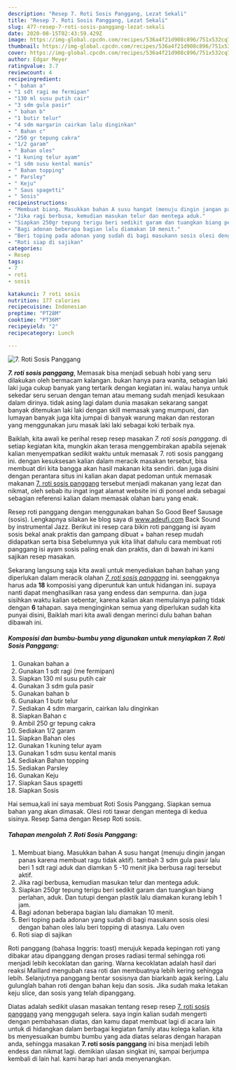 ```yaml
---
description: "Resep 7. Roti Sosis Panggang, Lezat Sekali"
title: "Resep 7. Roti Sosis Panggang, Lezat Sekali"
slug: 477-resep-7-roti-sosis-panggang-lezat-sekali
date: 2020-08-15T02:43:59.429Z
image: https://img-global.cpcdn.com/recipes/536a4f21d908c896/751x532cq70/7-roti-sosis-panggang-foto-resep-utama.jpg
thumbnail: https://img-global.cpcdn.com/recipes/536a4f21d908c896/751x532cq70/7-roti-sosis-panggang-foto-resep-utama.jpg
cover: https://img-global.cpcdn.com/recipes/536a4f21d908c896/751x532cq70/7-roti-sosis-panggang-foto-resep-utama.jpg
author: Edgar Meyer
ratingvalue: 3.7
reviewcount: 4
recipeingredient:
- " bahan a"
- "1 sdt ragi me fermipan"
- "130 ml susu putih cair"
- "3 sdm gula pasir"
- " bahan b"
- "1 butir telur"
- "4 sdm margarin cairkan lalu dinginkan"
- " Bahan c"
- "250 gr tepung cakra"
- "1/2 garam"
- " Bahan oles"
- "1 kuning telur ayam"
- "1 sdm susu kental manis"
- " Bahan topping"
- " Parsley"
- " Keju"
- " Saus spagetti"
- " Sosis"
recipeinstructions:
- "Membuat biang. Masukkan bahan A susu hangat (menuju dingin jangan panas karena membuat ragu tidak aktif). tambah 3 sdm gula pasir lalu beri 1 sdt ragi aduk dan diamkan 5 -10 menit jika berbusa ragi tersebut aktif."
- "Jika ragi berbusa, kemudian masukan telur dan mentega aduk."
- "Siapkan 250gr tepung terigu beri sedikit garam dan tuangkan biang perlahan, aduk. Dan tutupi dengan plastik lalu diamakan kurang lebih 1 jam."
- "Bagi adonan beberapa bagian lalu diamakan 10 menit."
- "Beri toping pada adonan yang sudah di bagi masukann sosis olesi dengan bahan oles lalu beri topping di atasnya. Lalu oven"
- "Roti siap di sajikan"
categories:
- Resep
tags:
- 7
- roti
- sosis

katakunci: 7 roti sosis 
nutrition: 177 calories
recipecuisine: Indonesian
preptime: "PT28M"
cooktime: "PT36M"
recipeyield: "2"
recipecategory: Lunch

---
```



![7. Roti Sosis Panggang](https://img-global.cpcdn.com/recipes/536a4f21d908c896/751x532cq70/7-roti-sosis-panggang-foto-resep-utama.jpg)

<b><i>7. roti sosis panggang</i></b>, Memasak bisa menjadi sebuah hobi yang seru dilakukan oleh bermacam kalangan. bukan hanya para wanita, sebagian laki laki juga cukup banyak yang tertarik dengan kegiatan ini. walau hanya untuk sekedar seru seruan dengan teman atau memang sudah menjadi kesukaan dalam dirinya. tidak asing lagi dalam dunia masakan sekarang sangat banyak ditemukan laki laki dengan skill memasak yang mumpuni, dan lumayan banyak juga kita jumpai di banyak warung makan dan restoran yang menggunakan juru masak laki laki sebagai koki terbaik nya.

Baiklah, kita awali ke perihal resep resep masakan <i>7. roti sosis panggang</i>. di setiap kegiatan kita, mungkin akan terasa menggembirakan apabila sejenak kalian menyempatkan sedikit waktu untuk memasak 7. roti sosis panggang ini. dengan kesuksesan kalian dalam meracik masakan tersebut, bisa membuat diri kita bangga akan hasil makanan kita sendiri. dan juga disini dengan perantara situs ini kalian akan dapat pedoman untuk memasak makanan <u>7. roti sosis panggang</u> tersebut menjadi makanan yang lezat dan nikmat, oleh sebab itu ingat ingat alamat website ini di ponsel anda sebagai sebagian referensi kalian dalam memasak olahan baru yang enak.

Resep roti panggang dengan menggunakan bahan So Good Beef Sausage (sosis). Lengkapnya silakan ke blog saya di www.adeufi.com Back Sound by instrumental Jazz. Berikut ini resep cara bikin roti panggang isi ayam sosis bekal anak praktis dan gampang dibuat + bahan resep mudah didapatkan serta bisa Sebelumnya yuk kita lihat dahulu cara membuat roti panggang isi ayam sosis paling enak dan praktis, dan di bawah ini kami sajikan resep masakan.


Sekarang langsung saja kita awali untuk menyediakan bahan bahan yang diperlukan dalam meracik olahan <u><i>7. roti sosis panggang</i></u> ini. seenggaknya harus ada <b>18</b> komposisi yang diperuntuk kan untuk hidangan ini. supaya nanti dapat menghasilkan rasa yang endess dan sempurna. dan juga sisihkan waktu kalian sebentar, karena kalian akan memulainya paling tidak dengan <b>6</b> tahapan. saya menginginkan semua yang diperlukan sudah kita punyai disini, Baiklah mari kita awali dengan merinci dulu bahan bahan dibawah ini.

<!--inarticleads1-->

##### Komposisi dan bumbu-bumbu yang digunakan untuk menyiapkan 7. Roti Sosis Panggang:

1. Gunakan  bahan a
1. Gunakan 1 sdt ragi (me fermipan)
1. Siapkan 130 ml susu putih cair
1. Gunakan 3 sdm gula pasir
1. Gunakan  bahan b
1. Gunakan 1 butir telur
1. Sediakan 4 sdm margarin, cairkan lalu dinginkan
1. Siapkan  Bahan c
1. Ambil 250 gr tepung cakra
1. Sediakan 1/2 garam
1. Siapkan  Bahan oles
1. Gunakan 1 kuning telur ayam
1. Gunakan 1 sdm susu kental manis
1. Sediakan  Bahan topping
1. Sediakan  Parsley
1. Gunakan  Keju
1. Siapkan  Saus spagetti
1. Siapkan  Sosis


Hai semua,kali ini saya membuat Roti Sosis Panggang. Siapkan semua bahan yang akan dimasak. Olesi roti tawar dengan mentega di kedua sisinya. Resep Sama dengan Resep Roti sosis. 

<!--inarticleads2-->

##### Tahapan mengolah 7. Roti Sosis Panggang:

1. Membuat biang. Masukkan bahan A susu hangat (menuju dingin jangan panas karena membuat ragu tidak aktif). tambah 3 sdm gula pasir lalu beri 1 sdt ragi aduk dan diamkan 5 -10 menit jika berbusa ragi tersebut aktif.
1. Jika ragi berbusa, kemudian masukan telur dan mentega aduk.
1. Siapkan 250gr tepung terigu beri sedikit garam dan tuangkan biang perlahan, aduk. Dan tutupi dengan plastik lalu diamakan kurang lebih 1 jam.
1. Bagi adonan beberapa bagian lalu diamakan 10 menit.
1. Beri toping pada adonan yang sudah di bagi masukann sosis olesi dengan bahan oles lalu beri topping di atasnya. Lalu oven
1. Roti siap di sajikan


Roti panggang (bahasa Inggris: toast) merujuk kepada kepingan roti yang dibakar atau dipanggang dengan proses radiasi termal sehingga roti menjadi lebih kecoklatan dan garing. Warna kecoklatan adalah hasil dari reaksi Maillard mengubah rasa roti dan membuatnya lebih kering sehingga lebih. Selanjutnya panggang bentar sosisnya dan biarkanb agak kering. Lalu gulunglah bahan roti dengan bahan keju dan sosis. Jika sudah maka letakan keju slice, dan sosis yang telah dipanggang. 

Diatas adalah sedikit ulasan masakan tentang resep resep <u>7. roti sosis panggang</u> yang menggugah selera. saya ingin kalian sudah mengerti dengan pembahasan diatas, dan kamu dapat membuat lagi di acara lain untuk di hidangkan dalam berbagai kegiatan family atau kolega kalian. kita bs menyesuaikan bumbu bumbu yang ada diatas selaras dengan harapan anda, sehingga masakan <b>7. roti sosis panggang</b> ini bisa menjadi lebih endess dan nikmat lagi. demikian ulasan singkat ini, sampai berjumpa kembali di lain hal. kami harap hari anda menyenangkan.
